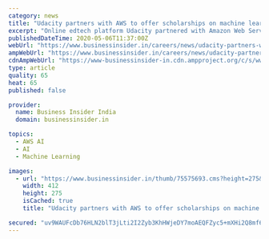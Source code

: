 ```yaml
---
category: news
title: "Udacity partners with AWS to offer scholarships on machine learning for working professionals"
excerpt: "Online edtech platform Udacity partnered with Amazon Web Services (AWS) to offer scholarships to working professionals for machine learning. All applicants will be able to join the AWS Machine Learning Foundations Course."
publishedDateTime: 2020-05-06T11:37:00Z
webUrl: "https://www.businessinsider.in/careers/news/udacity-partners-with-aws-to-offer-scholarships-on-machine-learning-for-working-professionals/articleshow/75575682.cms"
ampWebUrl: "https://www.businessinsider.in/careers/news/udacity-partners-with-aws-to-offer-scholarships-on-machine-learning-for-working-professionals/amp_articleshow/75575682.cms"
cdnAmpWebUrl: "https://www-businessinsider-in.cdn.ampproject.org/c/s/www.businessinsider.in/careers/news/udacity-partners-with-aws-to-offer-scholarships-on-machine-learning-for-working-professionals/amp_articleshow/75575682.cms"
type: article
quality: 65
heat: 65
published: false

provider:
  name: Business Insider India
  domain: businessinsider.in

topics:
  - AWS AI
  - AI
  - Machine Learning

images:
  - url: "https://www.businessinsider.in/thumb/75575693.cms?height=275&width=412"
    width: 412
    height: 275
    isCached: true
    title: "Udacity partners with AWS to offer scholarships on machine learning for working professionals"

secured: "uv9WAUFcDb76HLN2blT3jLti2I2Zyb3KhHWjeDY7moAEQFZyc5+mXHi2Q8mf67ze9ZMjgkCVOYHx0S3h2anGBi6cFaPhUQJOkXLTJdKBCRX7bWSmcYImUAtPm7jreBaQvXNCP4ZgI7B1PxH0QIstKh020QzOMsYC8UkB/1624l9bN9KF8p1yV05zGFEWf9bTlwMBVLD4l2+eljUpfxVxBNyESO3V5XrP+D3cvfODDciI89yN2d2bZ7POGpAnqgEqs4qAjJSQ6BiaBDfNmyOgb1AyGVqddrn54FOAL3W2wnY3E4fuzbdzn/eQwh2JU3SN/pmruYiaR+v3icHHdOD5Zzuwm6/wW7PGsG4nT+c/qDWe93ueHuTYCEWFGF1GKwn8oquEeJPaIRhr4rLB6HMJZFbT7oi3uy10dYOR4UyxFqNevK4FXkyxtOGeEBJYYogsA44WBzILc8zm6oKEReDq+HD+3PBNaw9UqcrPhGVgdZc=;tK3UVFhWNQVv2asMWmJERQ=="
---
```


